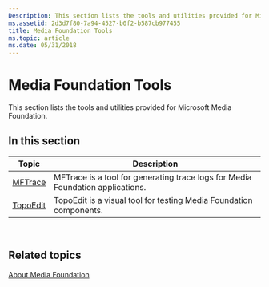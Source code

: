 ```yaml
---
Description: This section lists the tools and utilities provided for Microsoft Media Foundation.
ms.assetid: 2d3d7f80-7a94-4527-b0f2-b587cb977455
title: Media Foundation Tools
ms.topic: article
ms.date: 05/31/2018
---
```


# Media Foundation Tools

This section lists the tools and utilities provided for Microsoft Media Foundation.

## In this section



| Topic                               | Description                                                                               |
|-------------------------------------|-------------------------------------------------------------------------------------------|
| [MFTrace](mftrace.md)<br/>   | MFTrace is a tool for generating trace logs for Media Foundation applications.<br/> |
| [TopoEdit](topoedit.md)<br/> | TopoEdit is a visual tool for testing Media Foundation components.<br/>             |



 

## Related topics

<dl> <dt>

[About Media Foundation](about-the-media-foundation-sdk.md)
</dt> </dl>

 

 




